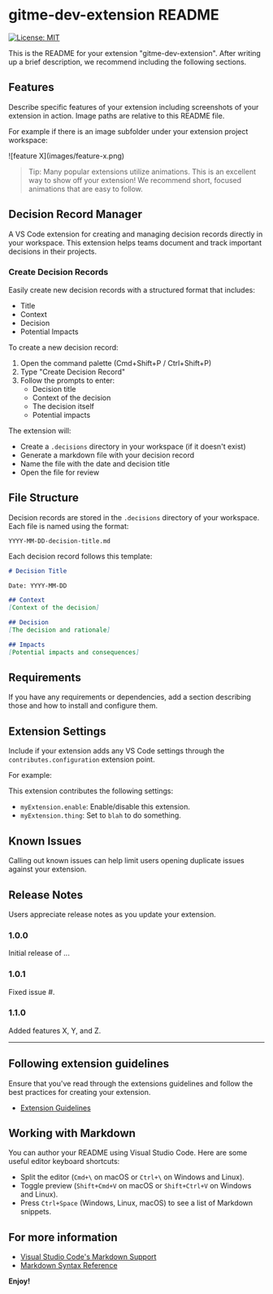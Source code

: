 # gitme-dev-extension README

[![License: MIT](https://img.shields.io/badge/License-MIT-yellow.svg)](https://opensource.org/licenses/MIT)

This is the README for your extension "gitme-dev-extension". After writing up a brief description, we recommend including the following sections.

## Features

Describe specific features of your extension including screenshots of your extension in action. Image paths are relative to this README file.

For example if there is an image subfolder under your extension project workspace:

\!\[feature X\]\(images/feature-x.png\)

> Tip: Many popular extensions utilize animations. This is an excellent way to show off your extension! We recommend short, focused animations that are easy to follow.

## Decision Record Manager

A VS Code extension for creating and managing decision records directly in your workspace. This extension helps teams document and track important decisions in their projects.

### Create Decision Records
Easily create new decision records with a structured format that includes:
- Title
- Context
- Decision
- Potential Impacts

To create a new decision record:
1. Open the command palette (Cmd+Shift+P / Ctrl+Shift+P)
2. Type "Create Decision Record"
3. Follow the prompts to enter:
   - Decision title
   - Context of the decision
   - The decision itself
   - Potential impacts

The extension will:
- Create a `.decisions` directory in your workspace (if it doesn't exist)
- Generate a markdown file with your decision record
- Name the file with the date and decision title
- Open the file for review

## File Structure

Decision records are stored in the `.decisions` directory of your workspace. Each file is named using the format:
```
YYYY-MM-DD-decision-title.md
```

Each decision record follows this template:
```markdown
# Decision Title

Date: YYYY-MM-DD

## Context
[Context of the decision]

## Decision
[The decision and rationale]

## Impacts
[Potential impacts and consequences]
```

## Requirements

If you have any requirements or dependencies, add a section describing those and how to install and configure them.

## Extension Settings

Include if your extension adds any VS Code settings through the `contributes.configuration` extension point.

For example:

This extension contributes the following settings:

* `myExtension.enable`: Enable/disable this extension.
* `myExtension.thing`: Set to `blah` to do something.

## Known Issues

Calling out known issues can help limit users opening duplicate issues against your extension.

## Release Notes

Users appreciate release notes as you update your extension.

### 1.0.0

Initial release of ...

### 1.0.1

Fixed issue #.

### 1.1.0

Added features X, Y, and Z.

---

## Following extension guidelines

Ensure that you've read through the extensions guidelines and follow the best practices for creating your extension.

* [Extension Guidelines](https://code.visualstudio.com/api/references/extension-guidelines)

## Working with Markdown

You can author your README using Visual Studio Code. Here are some useful editor keyboard shortcuts:

* Split the editor (`Cmd+\` on macOS or `Ctrl+\` on Windows and Linux).
* Toggle preview (`Shift+Cmd+V` on macOS or `Shift+Ctrl+V` on Windows and Linux).
* Press `Ctrl+Space` (Windows, Linux, macOS) to see a list of Markdown snippets.

## For more information

* [Visual Studio Code's Markdown Support](http://code.visualstudio.com/docs/languages/markdown)
* [Markdown Syntax Reference](https://help.github.com/articles/markdown-basics/)

**Enjoy!**
